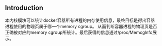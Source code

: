 ## Introduction

本内核模块可以统计docker容器所有进程的内存使用信息，最终目标是得出容器进程使用的物理页属于哪一个memory cgroup。
从而判断容器进程的物理页是否正确被对应的memory cgroup所统计。最后获得的信息通过/proc/MemcgInfo展示。
